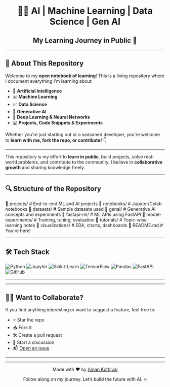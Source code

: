 <div align="center">

# 🧠✨ AI | Machine Learning | Data Science | Gen AI
## My Learning Journey in Public 🚀
</div>

---

## 📌 About This Repository

Welcome to my **open notebook of learning**! This is a living repository where I document everything I'm learning about:

- 🤖 **Artificial Intelligence**
- 📊 **Machine Learning**
- 📈 **Data Science**
- 🧬 **Generative AI**
- 🧪 **Deep Learning & Neural Networks**
- 💻 **Projects, Code Snippets & Experiments**

Whether you're just starting out or a seasoned developer, you're welcome to **learn with me, fork the repo, or contribute!** 👇

---

This repository is my effort to **learn in public**, build projects, solve real-world problems, and contribute to the community. I believe in **collaborative growth** and sharing knowledge freely.

---

## 🔍 Structure of the Repository
📁 projects/ # End-to-end ML and AI projects
📁 notebooks/ # Jupyter/Colab notebooks
📁 datasets/ # Sample datasets used
📁 genai/ # Generative AI concepts and experiments
📁 fastapi-ml/ # ML APIs using FastAPI
📁 model-experiments/ # Training, tuning, evaluation
📁 tutorials/ # Topic-wise learning notes
📁 visualizations/ # EDA, charts, dashboards
📄 README.md # You're here!

---

## 🛠️ Tech Stack

![Python](https://img.shields.io/badge/Python-3776AB?style=flat&logo=python&logoColor=white)
![Jupyter](https://img.shields.io/badge/Jupyter-F37626.svg?style=flat&logo=Jupyter&logoColor=white)
![Scikit-Learn](https://img.shields.io/badge/scikit--learn-F7931E.svg?style=flat&logo=scikit-learn&logoColor=white)
![TensorFlow](https://img.shields.io/badge/TensorFlow-FF6F00?style=flat&logo=TensorFlow&logoColor=white)
![Pandas](https://img.shields.io/badge/pandas-150458?style=flat&logo=pandas&logoColor=white)
![FastAPI](https://img.shields.io/badge/fastapi-009688.svg?style=flat&logo=fastapi&logoColor=white)
![GitHub](https://img.shields.io/badge/github-%23121011.svg?style=flat&logo=github&logoColor=white)

---
---

## 🧑‍💻 Want to Collaborate?

If you find anything interesting or want to suggest a feature, feel free to:

- ⭐ Star the repo
- 📥 Fork it
- 🛠️ Create a pull request
- 🧵 Start a discussion
- 📬 [Open an issue](https://github.com/amankothiyal04/ML-AI-In-Public/issues)

---


---

<div align="center">

Made with ❤️ by [Aman Kothiyal](https://github.com/your-username)

Follow along on my journey. Let’s build the future with AI. 🔥

</div>
